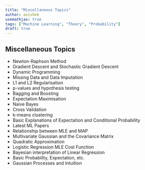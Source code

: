 ```yaml
---
title: "Miscellaneous Topics"
author: avishek
usemathjax: true
tags: ["Machine Learning", "Theory", "Probability"]
draft: true 
---
```


## Miscellaneous Topics

- Newton-Raphson Method 
- Gradient Descent and Stochastic Gradient Descent
- Dynamic Programming
- Missing Data and Data Imputation
- L1 and L2 Regularisation
- p-values and hypothesis testing
- Bagging and Boosting
- Expectation Maximisation
- Naive Bayes
- Cross Validation
- k-means clustering
- Basic Explanations of Expectation and Conditional Probability
- Latest ML Papers
- Relationship between MLE and MAP
- Multivariate Gaussian and the Covariance Matrix
- Quadratic Approximation
- Logistic Regression MLE Cost Function
- Bayesian interpretation of Linear Regression
- Basic Probability, Expectation, etc.
- Gaussian Processes and Intuition
